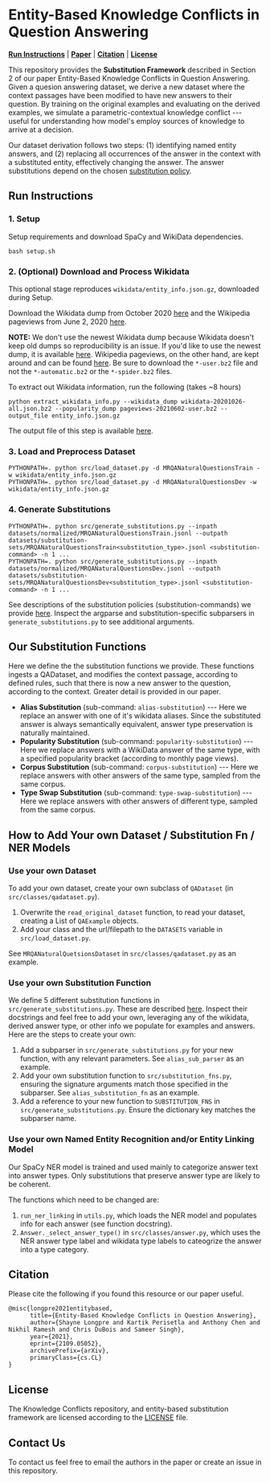 # Entity-Based Knowledge Conflicts in Question Answering

[**Run Instructions**](#run-instructions) | [**Paper**](http://arxiv.org/abs/2109.05052) | [**Citation**](#citation) | [**License**](#license)

This repository provides the **Substitution Framework** described in Section 2 of our paper Entity-Based Knowledge Conflicts in Question Answering.
Given a quesion answering dataset, we derive a new dataset where the context passages have been modified to have new answers to their question.
By training on the original examples and evaluating on the derived examples, we simulate a parametric-contextual knowledge conflict --- useful for understanding how model's employ sources of knowledge to arrive at a decision.

Our dataset derivation follows two steps: (1) identifying named entity answers, and (2) replacing all occurrences of the answer in the context with a substituted entity, effectively changing the answer.
The answer substitutions depend on the chosen [substitution policy](#our-substitution-functions).

## Run Instructions

### 1. Setup

Setup requirements and download SpaCy and WikiData dependencies. 
```
bash setup.sh
```

### 2. (Optional) Download and Process Wikidata

This optional stage reproduces `wikidata/entity_info.json.gz`, downloaded during Setup.

Download the Wikidata dump from October 2020 [here](https://dumps.wikimedia.org/wikidatawiki/entities/latest-all.json.bz2) and the Wikipedia pageviews from June 2, 2020 [here](https://dumps.wikimedia.org/other/pageview_complete/2021/2021-06/pageviews-20210602-user.bz2).

**NOTE:** We don't use the newest Wikidata dump because Wikidata doesn't keep old dumps so reproducibility is an issue.
If you'd like to use the newest dump, it is available [here](https://dumps.wikimedia.org/wikidatawiki/entities/latest-all.json.bz2).
Wikipedia pageviews, on the other hand, are kept around and can be found [here](https://dumps.wikimedia.org/other/pageview_complete/).
Be sure to download the `*-user.bz2` file and not the `*-automatic.bz2` or the `*-spider.bz2` files.

To extract out Wikidata information, run the following (takes ~8 hours)
```
python extract_wikidata_info.py --wikidata_dump wikidata-20201026-all.json.bz2 --popularity_dump pageviews-20210602-user.bz2 --output_file entity_info.json.gz
```

The output file of this step is available [here](https://docs-assets.developer.apple.com/ml-research/models/kc-ner/entity_info.json.gz). 

### 3. Load and Preprocess Dataset

```
PYTHONPATH=. python src/load_dataset.py -d MRQANaturalQuestionsTrain -w wikidata/entity_info.json.gz
PYTHONPATH=. python src/load_dataset.py -d MRQANaturalQuestionsDev -w wikidata/entity_info.json.gz
```

### 4. Generate Substitutions
```
PYTHONPATH=. python src/generate_substitutions.py --inpath datasets/normalized/MRQANaturalQuestionsTrain.jsonl --outpath datasets/substitution-sets/MRQANaturalQuestionsTrain<substitution_type>.jsonl <substitution-command> -n 1 ...
PYTHONPATH=. python src/generate_substitutions.py --inpath datasets/normalized/MRQANaturalQuestionsDev.jsonl --outpath datasets/substitution-sets/MRQANaturalQuestionsDev<substitution_type>.jsonl <substitution-command> -n 1 ...
```

See descriptions of the substitution policies (substitution-commands) we provide [here](#our-substitution-functions).
Inspect the argparse and substitution-specific subparsers in `generate_substitutions.py` to see additional arguments.

## Our Substitution Functions

Here we define the the substitution functions we provide.
These functions ingests a QADataset, and modifies the context passage, according to defined rules, such that there is now a new answer to the question, according to the context.
Greater detail is provided in our paper.

* **Alias Substitution** (sub-command: `alias-substitution`) --- Here we replace an answer with one of it's wikidata aliases. 
Since the substituted answer is always semantically equivalent, answer type preservation is naturally maintained.
* **Popularity Substitution** (sub-command: `popularity-substitution`) --- Here we replace answers with a WikiData answer of the same type, with a specified popularity bracket (according to monthly page views).
* **Corpus Substitution** (sub-command: `corpus-substitution`) --- Here we replace answers with other answers of the same type, sampled from the same corpus.
* **Type Swap Substitution** (sub-command: `type-swap-substitution`) --- Here we replace answers with other answers of different type, sampled from the same corpus.

## How to Add Your own Dataset / Substitution Fn / NER Models

### Use your own Dataset

To add your own dataset, create your own subclass of `QADataset` (in `src/classes/qadataset.py`).

1. Overwrite the `read_original_dataset` function, to read your dataset, creating a List of `QAExample` objects.
2. Add your class and the url/filepath to the `DATASETS` variable in `src/load_dataset.py`.

See `MRQANaturalQuetsionsDataset` in `src/classes/qadataset.py` as an example.

### Use your own Substitution Function

We define 5 different substitution functions in `src/generate_substitutions.py`. These are described [here](#our-substitution-functions).
Inspect their docstrings and feel free to add your own, leveraging any of the wikidata, derived answer type, or other info we populate for examples and answers.
Here are the steps to create your own:

1. Add a subparser in `src/generate_substitutions.py` for your new function, with any relevant parameters. See `alias_sub_parser` as an example.
2. Add your own substitution function to `src/substitution_fns.py`, ensuring the signature arguments match those specified in the subparser. See `alias_substitution_fn` as an example.
3. Add a reference to your new function to `SUBSTITUTION_FNS` in `src/generate_substitutions.py`. Ensure the dictionary key matches the subparser name.

### Use your own Named Entity Recognition and/or Entity Linking Model

Our SpaCy NER model is trained and used mainly to categorize answer text into answer types. 
Only substitutions that preserve answer type are likely to be coherent.

The functions which need to be changed are:
1. `run_ner_linking` in `utils.py`, which loads the NER model and populates info for each answer (see function docstring).
2. `Answer._select_answer_type()` in `src/classes/answer.py`, which uses the NER answer type label and wikidata type labels to cateogrize the answer into a type category.

## Citation

Please cite the following if you found this resource or our paper useful.
```
@misc{longpre2021entitybased,
      title={Entity-Based Knowledge Conflicts in Question Answering}, 
      author={Shayne Longpre and Kartik Perisetla and Anthony Chen and Nikhil Ramesh and Chris DuBois and Sameer Singh},
      year={2021},
      eprint={2109.05052},
      archivePrefix={arXiv},
      primaryClass={cs.CL}
}
```

## License
The Knowledge Conflicts repository, and entity-based substitution framework are licensed according to the [LICENSE](LICENSE) file.


## Contact Us
To contact us feel free to email the authors in the paper or create an issue in this repository.
